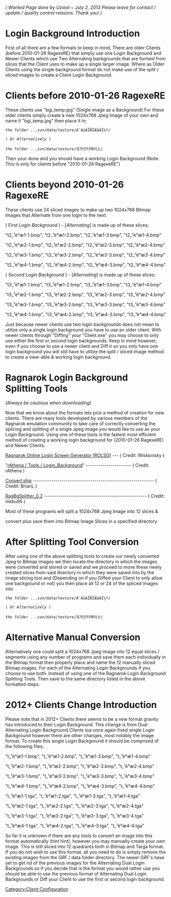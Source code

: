 *( Wanted Page done by Uzieal ~ July 2, 2013 Please leave for contact / update / quality control reasons. Thank you! )*

# Login Background Introduction

First of all there are a few formats to keep in mind, There are older Clients (before 2010-01-26 RagexeRE) that simply
use one Login Background and Newer Clients which use Two Alternating backgrounds that are formed from slices that the
Client uses to make up a single larger image. Where as Older Clients using the single background format do not make use
of the split / sliced images to create a Client Login Background.

# Clients before 2010-01-26 RagexeRE

These clients use "bgi_temp.jpg" (Single image as a Background) For these older clients simply create a new 1024x768
Jpeg Image of your own and name it "bgi_temp.jpg" then place it in;

`the folder ...svn/data/texture/À¯ÀúÀÎÅÍÆäÀÌ½º/    `

`( `*`Or Alternatively`*` )`

`the folder ...svn/data/texture/유저인터페이스/    `

Then your done and you should have a working Login Background (Note: This is only for clients before "2010-01-26
RagexeRE")

# Clients beyond 2010-01-26 RagexeRE

These clients use 24 sliced images to make up two 1024x768 Bitmap Images that Alternate from one login to the next.

( *First Login Background* ) - \[*Alternating*\] is made up of these slices;

"t2_¹è°æ1-1.bmp", "t2_¹è°æ1-2.bmp", "t2_¹è°æ1-3.bmp", "t2_¹è°æ1-4.bmp"

"t2_¹è°æ2-1.bmp", "t2_¹è°æ2-2.bmp", "t2_¹è°æ2-3.bmp", "t2_¹è°æ2-4.bmp"

"t2_¹è°æ3-1.bmp", "t2_¹è°æ3-2.bmp", "t2_¹è°æ3-3.bmp", "t2_¹è°æ3-4.bmp"

"t2_¹è°æ4-1.bmp", "t2_¹è°æ4-2.bmp", "t2_¹è°æ4-3.bmp", "t2_¹è°æ4-4.bmp"

( *Second Login Background* ) - \[*Alternating*\] is made up of these slices;

"t3_¹è°æ1-1.bmp", "t3_¹è°æ1-2.bmp", "t3_¹è°æ1-3.bmp", "t3_¹è°æ1-4.bmp"

"t3_¹è°æ2-1.bmp", "t3_¹è°æ2-2.bmp", "t3_¹è°æ2-3.bmp", "t3_¹è°æ2-4.bmp"

"t3_¹è°æ3-1.bmp", "t3_¹è°æ3-2.bmp", "t3_¹è°æ3-3.bmp", "t3_¹è°æ3-4.bmp"

"t3_¹è°æ4-1.bmp", "t3_¹è°æ4-2.bmp", "t3_¹è°æ4-3.bmp", "t3_¹è°æ4-4.bmp"

Just because newer clients use two login backgrounds does not mean to utilize only a single login background you have to
use an older client. With newer clients through "Diffing" your "Client.exe" you may choose to only use either the first
or second login backgrounds. Keep in mind however, even if you choose to use a newer client and Diff it so you only have
one login background you will still have to utilize the split / sliced image method to create a view-able & working
login background.

# Ragnarok Login Background Splitting Tools

*(Always be cautious when downloading)*

Now that we know about the formats lets pick a method of creation for new clients. There are many tools developed by
various members of the Ragnarok emulation community to take care of correctly converting the splicing and splitting of a
single Jpeg image you would like to use as your Login Background. Using one of these tools is the fastest most efficient
method of creating a working login background for (2010-01-26 RagexeRE) and Newer Clients.

[Ragnarok Online Login Screen Generator
(ROLSG)](http://rathena.org/board/index.php?app=core&module=attach&section=attach&attach_id=1882) --- ( Credit:
Wiskovisky )

"[rAthena / Tools / Login_Background](http://rathena.sourceforge.net/tools/login_background/)" ---------------------- (
Credit: rAthena )

[Convert.php](https://raijero.svn.sourceforge.net/svnroot/raijero/dev/Brian/convert.php)
----------------------------------------------------------- ( Credit: BrianL )

[RagBgSplitter_0.2](http://rathena.org/board/files/file/2561-ragnarok-background-splitter/)
-------------------------------------------------- ( Credit: mkbu95 )

Most of these programs will split a 1024x768 Jpeg Image into 12 slices &

convert plus save them into Bitmap Image Slices in a specified directory.

# After Splitting Tool Conversion

After using one of the above splitting tools to create our newly converted Jpeg to Bitmap images we then locate the
directory in which the images were converted and stored or saved and we proceed to move these newly created slices from
said directory in which they were saved into by the image slicing tool and (Depending on if you Diffed your Client to
only allow one background or not) you then place all 12 or 24 of the spliced images into

`the folder ...svn/data/texture/À¯ÀúÀÎÅÍÆäÀÌ½º/    `

`( `*`Or Alternatively`*` )`

`the folder ...svn/data/texture/유저인터페이스/    `

# Alternative Manual Conversion

Alternatively one could split a 1024x768 Jpeg image into 12 equal slices / segments using any number of programs and
save them each individually in the Bitmap format then properly place and name the 12 manually sliced Bitmap images. For
each of the Alternating Login Backgrounds if you choose to use both. Instead of using one of the Ragnarok Login
Background Splitting Tools. Then save to the same directory listed in the above formatted steps.

# 2012+ Clients Change Introduction

Please note that in 2012+ Clients there seems to be a new format gravity has introduced to their Login Background. This
change is from Dual Alternating Login Background Clients toa once again fixed single Login Background however there are
other changes, most notably the image format. To create this single Login Background it should be comprised of the
following files;

"t_¹è°æ1-1.bmp", "t_¹è°æ1-2.bmp", "t_¹è°æ1-3.bmp", "t_¹è°æ1-4.bmp"

"t_¹è°æ2-1.bmp", "t_¹è°æ2-2.bmp", "t_¹è°æ2-3.bmp", "t_¹è°æ2-4.bmp"

"t_¹è°æ3-1.bmp", "t_¹è°æ3-2.bmp", "t_¹è°æ3-3.bmp", "t_¹è°æ3-4.bmp"

"t_¹è°æ4-1.bmp", "t_¹è°æ4-2.bmp", "t_¹è°æ4-3.bmp", "t_¹è°æ4-4.bmp"

"t_¹è°æ1-1.tga", "t_¹è°æ1-2.tga", "t_¹è°æ1-3.tga", "t_¹è°æ1-4.tga"

"t_¹è°æ2-1.tga", "t_¹è°æ2-2.tga", "t_¹è°æ2-3.tga", "t_¹è°æ2-4.tga"

"t_¹è°æ3-1.tga", "t_¹è°æ3-2.tga", "t_¹è°æ3-3.tga", "t_¹è°æ3-4.tga"

"t_¹è°æ4-1.tga", "t_¹è°æ4-2.tga", "t_¹è°æ4-3.tga", "t_¹è°æ4-4.tga"

So far it is unknown if there are any tools to convert an image into this format automatically (hint hint), however you
may manually create your own image. This is still sliced into 12 quadrants both in Bitmap and Targa format. If you do
not wish to use this format, all you need to do is simply remove the existing images from the GRF / data folder
directory. The newer GRF's have yet to get rid of the previous images for the Alternating Dual Login Backgrounds so if
you decide that is the format you would rather use you should be able to use the previous format of Alternating Dual
Login Backgrounds or Diff your Client to use the first or second login background.

[Category:Client Configuration](Category:Client_Configuration "wikilink")
